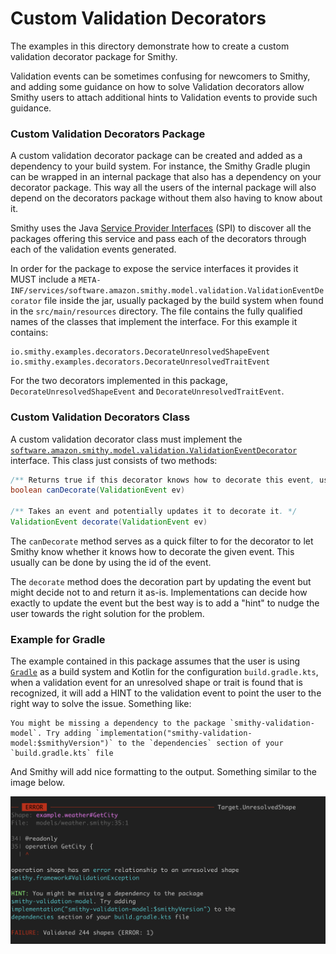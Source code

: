 # Custom Validation Decorators

The examples in this directory demonstrate how to create a custom validation decorator package for Smithy.

Validation events can be sometimes confusing for newcomers to Smithy, and adding some guidance on how to solve
Validation decorators allow Smithy users to attach additional hints to Validation events to provide such guidance. 

### Custom Validation Decorators Package

A custom validation decorator package can be created and added as a dependency to your build system. For
instance, the Smithy Gradle plugin can be wrapped in an internal package that also has a dependency on your
decorator package. This way all the users of the internal package will also depend on the decorators package
without them also having to know about it.

Smithy uses the Java
[Service Provider Interfaces](https://docs.oracle.com/javase/tutorial/sound/SPI-intro.html) (SPI) to discover
all the packages offering this service and pass each of the decorators through each of the validation events
generated.

In order for the package to expose the service interfaces it provides it MUST include a
`META-INF/services/software.amazon.smithy.model.validation.ValidationEventDecorator` file inside the jar,
usually packaged by the build system when found in the `src/main/resources` directory. The file contains the
fully qualified names of the classes that implement the interface. For this example it contains:

```
io.smithy.examples.decorators.DecorateUnresolvedShapeEvent
io.smithy.examples.decorators.DecorateUnresolvedTraitEvent
```

For the two decorators implemented in this package, `DecorateUnresolvedShapeEvent` and
`DecorateUnresolvedTraitEvent`.


### Custom Validation Decorators Class

A custom validation decorator class must implement the
[`software.amazon.smithy.model.validation.ValidationEventDecorator`](https://smithy.io/javadoc/1.32.0/software/amazon/smithy/model/validation/ValidationEventDecorator.html)
interface. This class just consists of two methods:

```java
/** Returns true if this decorator knows how to decorate this event, usually by looking at the event id. */
boolean canDecorate(ValidationEvent ev)

/** Takes an event and potentially updates it to decorate it. */
ValidationEvent decorate(ValidationEvent ev)
```

The `canDecorate` method serves as a quick filter to for the decorator to let Smithy know whether it knows how
to decorate the given event. This usually can be done by using the id of the event.

The `decorate` method does the decoration part by updating the event but might decide not to and return it
as-is. Implementations can decide how exactly to update the event but the best way is to add a "hint" to
nudge the user towards the right solution for the problem.

### Example for Gradle

The example contained in this package assumes that the user is using [`Gradle`](https://gradle.org/) as a
build system and Kotlin for the configuration `build.gradle.kts`, when a validation event for an unresolved
shape or trait is found that is recognized, it will add a HINT to the validation event to point the user to
the right way to solve the issue. Something like:

```
You might be missing a dependency to the package `smithy-validation-model`. Try adding `implementation("smithy-validation-model:$smithyVersion")` to the `dependencies` section of your `build.gradle.kts` file
```

And Smithy will add nice formatting to the output. Something similar to the image below.

![alt text](decorator-hint.png)



